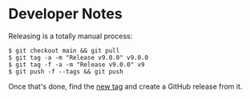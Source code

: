 # Developer Notes

Releasing is a totally manual process:

```
$ git checkout main && git pull
$ git tag -a -m "Release v9.0.0" v9.0.0
$ git tag -f -a -m "Release v9.0.0" v9
$ git push -f --tags && git push
```

Once that's done, find the [new tag](https://github.com/pronovic/gha-shared-workflows/tags) and create a GitHub release from it.

